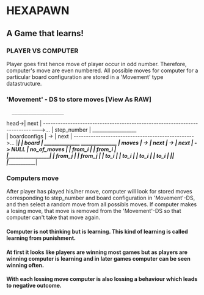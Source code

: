 # HEXAPAWN
## A Game that learns!

### PLAYER VS COMPUTER
Player goes first hence move of player occur in odd number.
Therefore, computer's move are even numbered. All possible moves for computer for a particular board configuration are stored in a 'Movement' type datastructure.

### 'Movement' - DS to store moves [View As RAW]
      ___________________    
head->|      next       | ---------------------------------------------------------------------------->... 
      |   step_number   |     __________________    
      |   boardconfigs  |  -> |      next      | ------------------------------------------------->...
      |_________________|     |      board     |     ______________      ______________ 
                              |      moves     | -> |     next     | -> |     next     | -> NULL 
                              |   no_of_moves  |    |    from_i    |    |    from_i    |      
                              |________________|    |    from_j    |    |    from_j    | 
                                                    |     to_i     |    |     to_i     | 
                                                    |     to_i     |    |     to_i     | 
                                                    |______________|    |______________| 
                                                    
### Computers move
After player has played his/her move, computer will look for stored moves corresponding to step_number and board configuration in 'Movement'-DS, and then select a random move from all possibls moves.
If computer makes a losing move, that move is removed from the 'Movement'-DS so that computer can't take that move again.

#### Computer is not thinking but is learning. This kind of learning is called learning from punishment.
#### At first it looks like players are winning most games but as players are winning computer is learning and in later games computer can be seen winning often.

#### With each lossing move computer is also lossing a behaviour which leads to negative outcome.

